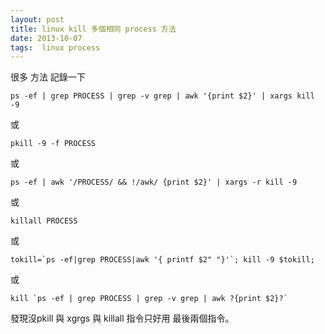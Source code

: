 ```yaml
---
layout: post
title: linux kill 多個相同 process 方法
date: 2013-10-07
tags:  linux process
---
```

很多 方法 記錄一下

```
ps -ef | grep PROCESS | grep -v grep | awk '{print $2}' | xargs kill -9
```

或
```
pkill -9 -f PROCESS
```

或
```
ps -ef | awk '/PROCESS/ && !/awk/ {print $2}' | xargs -r kill -9
```

或
```
killall PROCESS
```

或
```
tokill=`ps -ef|grep PROCESS|awk '{ printf $2" "}'`; kill -9 $tokill;
```

或
```
kill `ps -ef | grep PROCESS | grep -v grep | awk ?{print $2}?`
```
 
發現沒pkill 與 xgrgs 與 killall 指令只好用 最後兩個指令。 
